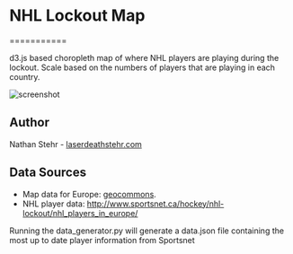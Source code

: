 # NHL Lockout Map
===========

d3.js based choropleth map of where NHL players are playing during the lockout.  Scale based on the numbers of players
that are playing in each country.

![screenshot](https://raw.github.com/nstehr/NHL-Lockout-Map/master/screenshot.png)

## Author

Nathan Stehr - [laserdeathstehr.com](http://laserdeathstehr.com)

## Data Sources

* Map data for Europe: [geocommons](http://geocommons.com/).
* NHL player data: http://www.sportsnet.ca/hockey/nhl-lockout/nhl_players_in_europe/

Running the data_generator.py will generate a data.json file containing the most up to date player information from Sportsnet


